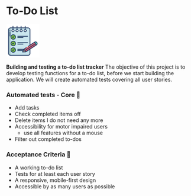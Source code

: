 # To-Do List

<img src='images/note.svg' width=90>

**Building and testing a to-do list tracker**
The objective of this project is to develop testing functions for a to-do list, before we start building the application. We will create automated tests covering all user stories.

### Automated tests - Core 🧪

- Add tasks
- Check completed items off
- Delete items I do not need any more
- Accessibility for motor impaired users
  - use all features without a mouse
- Filter out completed to-dos

### Acceptance Criteria 🎯

- A working to-do list
- Tests for at least each user story
- A responsive, mobile-first design
- Accessible by as many users as possible
